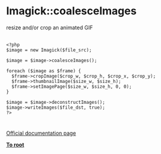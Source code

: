 # Imagick::coalesceImages



resize and/or crop an animated GIF<br><br>

```
<?php
$image = new Imagick($file_src);

$image = $image->coalesceImages();

foreach ($image as $frame) {
  $frame->cropImage($crop_w, $crop_h, $crop_x, $crop_y);
  $frame->thumbnailImage($size_w, $size_h);
  $frame->setImagePage($size_w, $size_h, 0, 0);
}

$image = $image->deconstructImages();
$image->writeImages($file_dst, true);
?>
```
  

#

[Official documentation page](https://www.php.net/manual/en/imagick.coalesceimages.php)

**[To root](/README.md)**